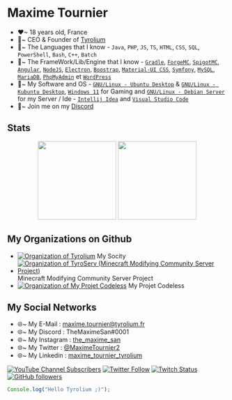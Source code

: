 # Maxime Tournier
- ❤~ 18 years old, France
- 🧡~ CEO & Founder of [Tyrolium](https://tyrolium.fr/)
- 💛~ The Languages that I know - `Java`, `PHP`, `JS`, `TS`, `HTML`, `CSS`, `SQL`, `PowerShell`, `Bash`, `C++`, `Batch`
- 💚~ The FrameWork/Lib/Engine that I know - [`Gradle`](https://gradle.org/), [`ForgeMC`](https://files.minecraftforge.net/net/minecraftforge/forge/), [`SpigotMC`](https://www.spigotmc.org/), [`Angular`](https://angular.io/), [`NodeJS`](https://nodejs.org/), [`Electron`](https://www.electronjs.org/), [`Boostrap`](https://getbootstrap.com/), [`Material-UI CSS`](https://www.muicss.com), [`Symfony`](https://symfony.com/), [`MySQL`](https://www.mysql.com/), [`MariaDB`](https://mariadb.org/), [`PhpMyAdmin`](https://www.phpmyadmin.net/) et [`WordPress`](https://wordpress.com/)
- 💜~ My Software and OS - [`GNU/Linux - Ubuntu Desktop`](https://ubuntu.com/) & [`GNU/Linux - Kubuntu Desktop`](https://kubuntu.org/), [`Windows 11`](https://www.microsoft.com/fr-fr/windows/) for Gaming and [`GNU/Linux - Debian Server`](https://www.debian.org/) for my Server  / Ide - [`Intellij Idea`](https://www.jetbrains.com/fr-fr/idea/) and [`Visual Studio Code`](https://code.visualstudio.com/)
- 💙~ Join me on my [Discord](https://discord.gg/mtDx9ceS7n)
## Stats
<div align="center">
  <img height="180em" src="https://github-readme-stats.vercel.app/api?username=TheMaxium69&count_private=true&show_icons=true&theme=synthwave" />
  <img height="180em" src="https://github-readme-stats.vercel.app/api/top-langs/?username=TheMaxium69&theme=synthwave&layout=compact&langs_count=6" />
</div>

## My Organizations on Github 
- [![Organization of Tyrolium](https://img.shields.io/badge/Organization-Tyrolium-3960ef)](https://github.com/Tyrolium) My Socity 
- [![Organization of TyroServ (Minecraft Modifying Community Server Project)](https://img.shields.io/badge/Organization-TyroServ-1d8e25)](https://github.com/TyroServ) Minecraft Modifying Community Server Project
- [![Organization of My Projet Codeless](https://img.shields.io/badge/Organization-TheMaximeSanNoCode-cc391f)](https://github.com/TheMaximeSan-NoCode) My Projet Codeless

## My Social Networks
- 🌐~ My E-Mail : maxime.tournier@tyrolium.fr
- 🌐~ My Discord : TheMaximeSan#0001
- 🌐~ My Instagram : [the_maxime_san](https://www.instagram.com/the_maxime_san/)
- 🌐~ My Twitter : [@MaximeTournier2](https://twitter.com/MaximeTournier2)
- 🌐~ My Linkedin : [maxime_tournier_tyrolium](https://www.linkedin.com/in/maxime-tournier-tyrolium/)

[![YouTube Channel Subscribers](https://img.shields.io/youtube/channel/subscribers/UCCWOQ5ZyLgg5hWldBCdikaQ?style=social)](https://www.youtube.com/channel/UCCWOQ5ZyLgg5hWldBCdikaQ)
[![Twitter Follow](https://img.shields.io/twitter/follow/MaximeTournier2?style=social)](https://twitter.com/MaximeTournier2)
[![Twitch Status](https://img.shields.io/twitch/status/TheMaximeSan?style=social)](https://www.twitch.tv/themaximesan/)
[![GitHub followers](https://img.shields.io/github/followers/TheMaxium69?style=social)](https://github.com/TheMaxium69/)
```js
Console.log("Hello Tyrolium ;)");
```


